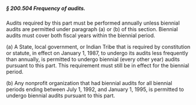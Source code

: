 ##### § 200.504 Frequency of audits. #####

Audits required by this part must be performed annually unless biennial audits are permitted under paragraph (a) or (b) of this section. Biennial audits must cover both fiscal years within the biennial period.

(a) A State, local government, or Indian Tribe that is required by constitution or statute, in effect on January 1, 1987, to undergo its audits less frequently than annually, is permitted to undergo biennial (every other year) audits pursuant to this part. This requirement must still be in effect for the biennial period.

(b) Any nonprofit organization that had biennial audits for all biennial periods ending between July 1, 1992, and January 1, 1995, is permitted to undergo biennial audits pursuant to this part.